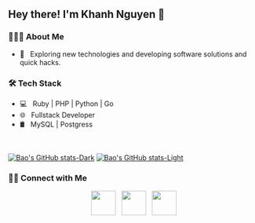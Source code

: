 <h2> Hey there! I'm Khanh Nguyen 👋</h2>


<h3> 👨🏻‍💻 About Me </h3>

- 🤔 &nbsp; Exploring new technologies and developing software solutions and quick hacks.

<h3>🛠 Tech Stack</h3>

- 💻 &nbsp; Ruby | PHP | Python | Go
- 🌐 &nbsp; Fullstack Developer
- 🛢 &nbsp; MySQL | Postgress

<br>

[![Bao's GitHub stats-Dark](https://github-readme-stats-nxa6fr5iq-aashutoshrathi.vercel.app/api?username=nduykhanh109&show_icons=true&theme=dracula&count_private=true#gh-dark-mode-only)](https://github.com/anuraghazra/github-readme-stats#gh-dark-mode-only)
[![Bao's GitHub stats-Light](https://github-readme-stats-nxa6fr5iq-aashutoshrathi.vercel.app/api?username=nduykhanh109&show_icons=true&theme=default&count_private=true#gh-light-mode-only)](https://github.com/anuraghazra/github-readme-stats#gh-light-mode-only)

<!-- </br>

[![Top Langs Dark](https://github-readme-stats-nxa6fr5iq-aashutoshrathi.vercel.app/api/top-langs/?username=baontq23&layout=compact&theme=dracula)](https://github.com/anuraghazra/github-readme-stats#gh-dark-mode-only)
[![Top Langs Light](https://github-readme-stats-nxa6fr5iq-aashutoshrathi.vercel.app/api/top-langs/?username=baontq23&layout=compact&theme=default)](https://github.com/anuraghazra/github-readme-stats#gh-light-mode-only) -->

<h3> 🤝🏻 Connect with Me </h3>

<p align="center">
&nbsp; <a href="https://t.me/kennguyen02" target="_blank" rel="noopener noreferrer"><img src="https://web.telegram.org/a/icon-192x192.png" width="50" /></a>  
&nbsp; <a href="https://www.facebook.com/nduykhanh109" target="_blank" rel="noopener noreferrer"><img src="https://img.icons8.com/plasticine/100/000000/facebook-new.png" width="50" /></a>  
&nbsp; <a href="mailto:nduykhanh109@gmail.com" target="_blank" rel="noopener noreferrer"><img src="https://img.icons8.com/plasticine/100/000000/gmail.png"  width="50" /></a>
</p>
